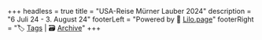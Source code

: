 +++
headless = true
title = "USA-Reise Mürner Lauber 2024"
description = "6 Juli 24 - 3. August 24"
footerLeft = "Powered by 💜 [Lilo.page](https://www.lilo.page)"
footerRight = "🏷️ [Tags](/tags/) | 🗃️ [Archive](/posts/)"
+++
